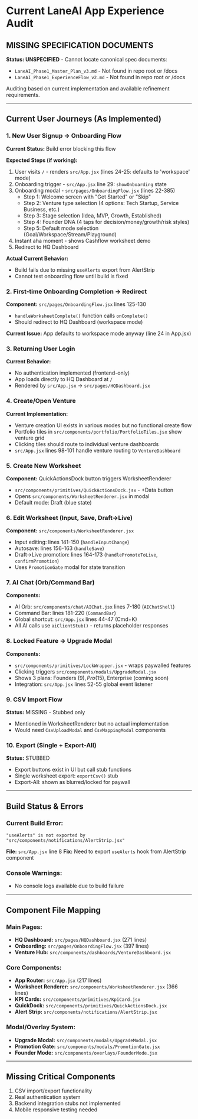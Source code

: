 # Current LaneAI App Experience Audit

## MISSING SPECIFICATION DOCUMENTS
**Status: UNSPECIFIED** - Cannot locate canonical spec documents:
- `LaneAI_Phase1_Master_Plan_v3.md` - Not found in repo root or /docs
- `LaneAI_Phase1_ExperienceFlow_v2.md` - Not found in repo root or /docs

Auditing based on current implementation and available refinement requirements.

---

## Current User Journeys (As Implemented)

### 1. New User Signup → Onboarding Flow
**Current Status:** Build error blocking this flow

**Expected Steps (if working):**
1. User visits `/` - renders `src/App.jsx` (lines 24-25: defaults to 'workspace' mode)
2. Onboarding trigger - `src/App.jsx` line 29: `showOnboarding` state
3. Onboarding modal - `src/pages/OnboardingFlow.jsx` (lines 22-385)
   - Step 1: Welcome screen with "Get Started" or "Skip" 
   - Step 2: Venture type selection (4 options: Tech Startup, Service Business, etc.)
   - Step 3: Stage selection (Idea, MVP, Growth, Established)
   - Step 4: Founder DNA (4 taps for decision/money/growth/risk styles)
   - Step 5: Default mode selection (Goal/Workspace/Stream/Playground)
4. Instant aha moment - shows Cashflow worksheet demo
5. Redirect to HQ Dashboard

**Actual Current Behavior:** 
- Build fails due to missing `useAlerts` export from AlertStrip
- Cannot test onboarding flow until build is fixed

### 2. First-time Onboarding Completion → Redirect
**Component:** `src/pages/OnboardingFlow.jsx` lines 125-130
- `handleWorksheetComplete()` function calls `onComplete()` 
- Should redirect to HQ Dashboard (workspace mode)

**Current Issue:** App defaults to workspace mode anyway (line 24 in App.jsx)

### 3. Returning User Login
**Current Behavior:**
- No authentication implemented (frontend-only)
- App loads directly to HQ Dashboard at `/`
- Rendered by `src/App.jsx` → `src/pages/HQDashboard.jsx`

### 4. Create/Open Venture
**Current Implementation:**
- Venture creation UI exists in various modes but no functional create flow
- Portfolio tiles in `src/components/portfolio/PortfolioTiles.jsx` show venture grid
- Clicking tiles should route to individual venture dashboards
- `src/App.jsx` lines 98-101 handle venture routing to `VentureDashboard`

### 5. Create New Worksheet
**Component:** QuickActionsDock button triggers WorksheetRenderer
- `src/components/primitives/QuickActionsDock.jsx` - +Data button
- Opens `src/components/WorksheetRenderer.jsx` in modal
- Default mode: Draft (blue state)

### 6. Edit Worksheet (Input, Save, Draft→Live)
**Component:** `src/components/WorksheetRenderer.jsx`
- Input editing: lines 141-150 (`handleInputChange`)
- Autosave: lines 156-163 (`handleSave`)
- Draft→Live promotion: lines 164-173 (`handlePromoteToLive`, `confirmPromotion`)
- Uses `PromotionGate` modal for state transition

### 7. AI Chat (Orb/Command Bar)
**Components:**
- AI Orb: `src/components/chat/AIChat.jsx` lines 7-180 (`AIChatShell`)
- Command Bar: lines 181-220 (`CommandBar`)
- Global shortcut: `src/App.jsx` lines 44-47 (Cmd+K)
- All AI calls use `aiClientStub()` - returns placeholder responses

### 8. Locked Feature → Upgrade Modal
**Components:**
- `src/components/primitives/LockWrapper.jsx` - wraps paywalled features
- Clicking triggers `src/components/modals/UpgradeModal.jsx`
- Shows 3 plans: Founders ($9), Pro ($15), Enterprise (coming soon)
- Integration: `src/App.jsx` lines 52-55 global event listener

### 9. CSV Import Flow
**Status:** MISSING - Stubbed only
- Mentioned in WorksheetRenderer but no actual implementation
- Would need `CsvUploadModal` and `CsvMappingModal` components

### 10. Export (Single + Export-All)
**Status:** STUBBED
- Export buttons exist in UI but call stub functions
- Single worksheet export: `exportCsv()` stub
- Export-All: shown as blurred/locked for paywall

---

## Build Status & Errors

### Current Build Error:
```
"useAlerts" is not exported by "src/components/notifications/AlertStrip.jsx"
```
**File:** `src/App.jsx` line 8
**Fix:** Need to export `useAlerts` hook from AlertStrip component

### Console Warnings:
- No console logs available due to build failure

---

## Component File Mapping

### Main Pages:
- **HQ Dashboard:** `src/pages/HQDashboard.jsx` (271 lines)
- **Onboarding:** `src/pages/OnboardingFlow.jsx` (397 lines) 
- **Venture Hub:** `src/components/dashboards/VentureDashboard.jsx`

### Core Components:
- **App Router:** `src/App.jsx` (217 lines)
- **Worksheet Renderer:** `src/components/WorksheetRenderer.jsx` (366 lines)
- **KPI Cards:** `src/components/primitives/KpiCard.jsx` 
- **QuickDock:** `src/components/primitives/QuickActionsDock.jsx`
- **Alert Strip:** `src/components/notifications/AlertStrip.jsx`

### Modal/Overlay System:
- **Upgrade Modal:** `src/components/modals/UpgradeModal.jsx`
- **Promotion Gate:** `src/components/modals/PromotionGate.jsx`
- **Founder Mode:** `src/components/overlays/FounderMode.jsx`

---

## Missing Critical Components
1. CSV import/export functionality
2. Real authentication system
3. Backend integration stubs not implemented
4. Mobile responsive testing needed